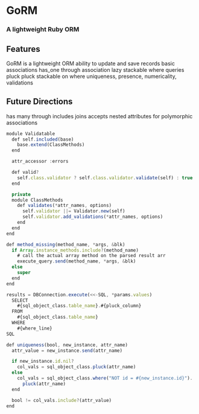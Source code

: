 # GoRM
### A lightweight Ruby ORM

## Features
GoRM is a lightweight ORM
ability to update and save records
basic associations
has_one through association
lazy stackable where queries
pluck
pluck stackable on where
uniqueness, presence, numericality, validations

## Future Directions
has many through
includes
joins
accepts nested attributes for
polymorphic associations

```` javascript
module Validatable
  def self.included(base)
    base.extend(ClassMethods)
  end

  attr_accessor :errors

  def valid?
    self.class.validator ? self.class.validator.validate(self) : true
  end

  private
  module ClassMethods
    def validates(*attr_names, options)
      self.validator ||= Validator.new(self)
      self.validator.add_validations(*attr_names, options)
    end
  end
end
````

```` javascript
def method_missing(method_name, *args, &blk)
  if Array.instance_methods.include?(method_name)
    # call the actual array method on the parsed result arr
    execute_query.send(method_name, *args, &blk)
  else
    super
  end
end
````

```` javascript
results = DBConnection.execute(<<-SQL, *params.values)
  SELECT
    #{sql_object_class.table_name}.#{pluck_column}
  FROM
    #{sql_object_class.table_name}
  WHERE
    #{where_line}
SQL
````

```` javascript
def uniqueness(bool, new_instance, attr_name)
  attr_value = new_instance.send(attr_name)

  if new_instance.id.nil?
    col_vals = sql_object_class.pluck(attr_name)
  else
    col_vals = sql_object_class.where("NOT id = #{new_instance.id}").
      pluck(attr_name)
  end

  bool != col_vals.include?(attr_value)
end
````
